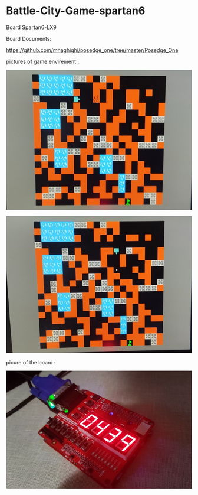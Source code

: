 # Battle-City-Game-spartan6

Board Spartan6-LX9

Board Documents:

https://github.com/mhaghighi/posedge_one/tree/master/Posedge_One

pictures of game envirement :


![Game Envirement](https://github.com/FaryarD/Battle-City-Game-spartan6/blob/main/Pictures/Game_1.jpg)


![Game Envirement](https://github.com/FaryarD/Battle-City-Game-spartan6/blob/main/Pictures/Game_2.jpg)


picure of the board :

![Board](https://github.com/FaryarD/Battle-City-Game-spartan6/blob/main/Pictures/board.jpg)
